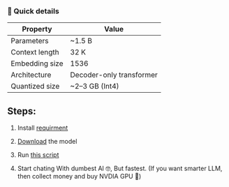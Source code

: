### 🧠 Quick details

| Property       | Value                    |
| -------------- | ------------------------ |
| Parameters     | ~1.5 B                   |
| Context length | 32 K                     |
| Embedding size | 1536                     |
| Architecture   | Decoder-only transformer |
| Quantized size | ~2–3 GB (Int4)           |


## Steps:
1. Install [requirment](requirements.txt)
1. [Download](download_model.py) the model 

2. Run [this script](plateform_independent.py)

3. Start chating With dumbest AI 🤓, But fastest. (If you want smarter LLM, then collect money and buy NVDIA GPU 🤪)